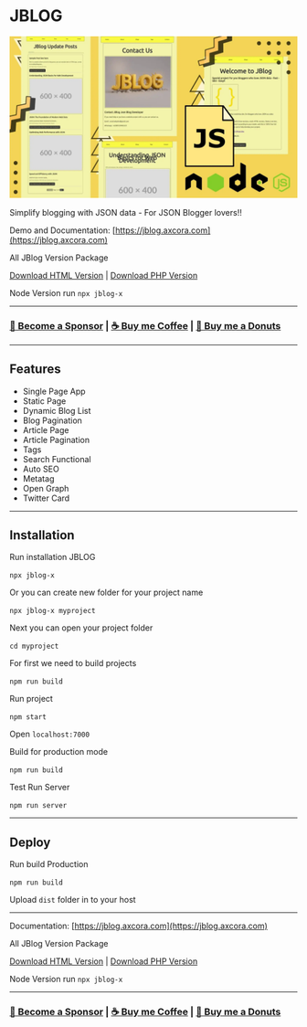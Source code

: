 # JBLOG

![jblog json blogger](jblog.webp)

Simplify blogging with JSON data - For JSON Blogger lovers!!

Demo and Documentation: [https://jblog.axcora.com](https://jblog.axcora.com)

All JBlog Version Package

[Download HTML Version](https://creativitaz.gumroad.com/l/jblog-html) | [Download PHP Version](https://creativitaz.gumroad.com/l/jblog-html)

Node Version run `npx jblog-x`

---

### [🚀 Become a Sponsor](https://github.com/sponsors/mesinkasir) | [☕ Buy me Coffee](https://www.paypal.com/cgi-bin/webscr?cmd=_s-xclick&hosted_button_id=JVZVXBC4N9DAN) |  [🍩 Buy me a Donuts](https://creativitaz.gumroad.com/coffee)

---

## Features

+ Single Page App
+ Static Page
+ Dynamic Blog List
+ Blog Pagination
+ Article Page
+ Article Pagination
+ Tags
+ Search Functional
+ Auto SEO
+ Metatag
+ Open Graph
+ Twitter Card

---

## Installation

Run installation JBLOG

```npx jblog-x```

Or you can create new folder for your project name

```npx jblog-x myproject```

Next you can open your project folder

```cd myproject```

For first we need to build projects

```npm run build```

Run project

```npm start```

Open `localhost:7000`

Build for production mode

`npm run build`

Test Run Server

`npm run server`

---

## Deploy

Run build Production

```npm run build```

Upload `dist` folder in to your host

---

Documentation: [https://jblog.axcora.com](https://jblog.axcora.com)

All JBlog Version Package

[Download HTML Version](https://creativitaz.gumroad.com/l/jblog-html) | [Download PHP Version](https://creativitaz.gumroad.com/l/jblog-html)

Node Version run `npx jblog-x`

---

### [🚀 Become a Sponsor](https://github.com/sponsors/mesinkasir) | [☕ Buy me Coffee](https://www.paypal.com/cgi-bin/webscr?cmd=_s-xclick&hosted_button_id=JVZVXBC4N9DAN) |  [🍩 Buy me a Donuts](https://creativitaz.gumroad.com/coffee)

